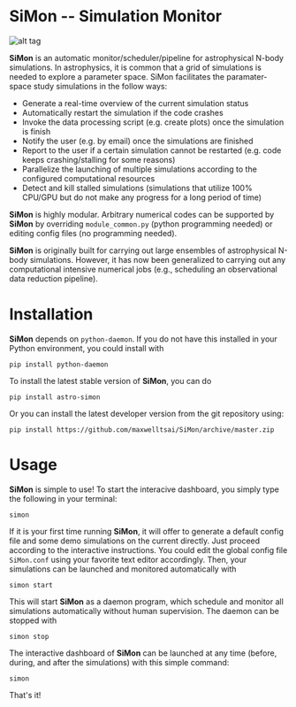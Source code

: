 # SiMon -- Simulation Monitor

![alt tag](https://cloud.githubusercontent.com/assets/11092373/25200544/faf80cb2-254e-11e7-915c-c4dea66e2424.png)

**SiMon** is an automatic monitor/scheduler/pipeline for astrophysical N-body simulations. In astrophysics, it is common that a grid of simulations is needed to explore a parameter space. SiMon facilitates the paramater-space study simulations in the follow ways:

* Generate a real-time overview of the current simulation status
* Automatically restart the simulation if the code crashes
* Invoke the data processing script (e.g. create plots) once the simulation is finish
* Notify the user (e.g. by email) once the simulations are finished
* Report to the user if a certain simulation cannot be restarted (e.g. code keeps crashing/stalling for some reasons)
* Parallelize the launching of multiple simulations according to the configured computational resources
* Detect and kill stalled simulations (simulations that utilize 100% CPU/GPU but do not make any progress for a long period of time)

**SiMon** is highly modular. Arbitrary numerical codes can be supported by **SiMon** by overriding `module_common.py` (python programming needed) or editing config files (no programming needed).

**SiMon** is originally built for carrying out large ensembles of astrophysical N-body simulations. However, it has now been generalized to carrying out any computational intensive numerical jobs (e.g., scheduling an observational data reduction pipeline).

# Installation

**SiMon** depends on `python-daemon`. If you do not have this installed in your Python environment, you could install with

    pip install python-daemon

To install the latest stable version of **SiMon**, you can do

    pip install astro-simon
    
Or you can install the latest developer version from the git repository using:

    pip install https://github.com/maxwelltsai/SiMon/archive/master.zip
    
# Usage

**SiMon** is simple to use! To start the interacive dashboard, you simply type the following in your terminal:

    simon
    
If it is your first time running **SiMon**, it will offer to generate a default config file and some demo simulations on the current directly. Just proceed according to the interactive instructions. You could edit the global config file `SiMon.conf` using your favorite text editor accordingly. Then, your simulations can be launched and monitored automatically with
    
    simon start

This will start **SiMon** as a daemon program, which schedule and monitor all simulations automatically without human supervision. The daemon can be stopped with

    simon stop
    
The interactive dashboard of **SiMon** can be launched at any time (before, during, and after the simulations) with this simple command:

    simon
    
That's it!

